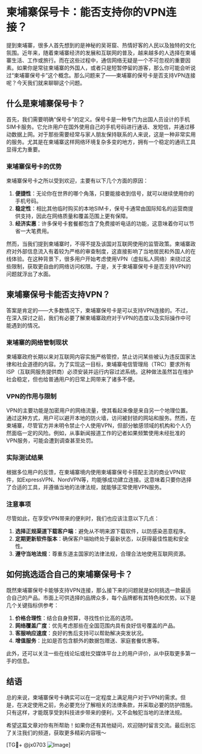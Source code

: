 # 柬埔寨保号卡：能否支持你的VPN连接？

提到柬埔寨，很多人首先想到的是神秘的吴哥窟、热情好客的人民以及独特的文化氛围。近年来，随着柬埔寨经济的发展和互联网的普及，越来越多的人选择在柬埔寨生活、工作或旅行。而在这些过程中，通信网络无疑是一个不可忽视的重要因素。如果你是常驻柬埔寨的外国人，或者只是短暂停留的游客，那么你可能会听说过“柬埔寨保号卡”这个概念。那么问题来了——柬埔寨的保号卡是否支持VPN连接呢？今天我们就来聊聊这个问题。

## 什么是柬埔寨保号卡？

首先，我们需要明确“保号卡”的定义。保号卡是一种专门为出国人员设计的手机SIM卡服务。它允许用户在国外使用自己的手机号码进行通话、发短信，并通过移动数据上网。对于那些需要经常与家人朋友保持联系的人来说，这是一种非常实用的服务。尤其是在柬埔寨这样网络环境复杂多变的地方，拥有一个稳定的通讯工具显得尤为重要。

### 柬埔寨保号卡的优势

柬埔寨保号卡之所以受到欢迎，主要有以下几个方面的原因：

1. **便捷性**：无论你在世界的哪个角落，只要能接收到信号，就可以继续使用你的手机号码。
2. **稳定性**：相比其他临时购买的本地SIM卡，保号卡通常由国际知名的运营商提供支持，因此在网络质量和覆盖范围上更有保障。
3. **经济实惠**：许多保号卡套餐都包含了免费接听电话的功能，这意味着你可以节省一大笔费用。

然而，当我们提到柬埔寨时，不得不提及该国对互联网使用的监管政策。柬埔寨政府对外部信息流入有着较为严格的审查制度，这直接影响了当地居民和外国人的在线体验。在这种背景下，很多用户开始考虑使用VPN（虚拟私人网络）来绕过这些限制，获取更自由的网络访问权限。于是，关于柬埔寨保号卡是否支持VPN的问题就浮出了水面。

## 柬埔寨保号卡能否支持VPN？

答案是肯定的——大多数情况下，柬埔寨保号卡是可以支持VPN连接的。不过，在深入探讨之前，我们有必要了解柬埔寨政府对于VPN的态度以及实际操作中可能遇到的情况。

### 柬埔寨的网络管制现状

柬埔寨政府长期以来对互联网内容实施严格管控，禁止访问某些被认为违反国家法律和社会道德的内容。为了实现这一目标，柬埔寨电信管理局（TRC）要求所有ISP（互联网服务提供商）必须安装并运行内容过滤系统。这种做法虽然旨在维护社会稳定，但也给普通用户的日常上网带来了诸多不便。

### VPN的作用与限制

VPN的主要功能是加密用户的网络流量，使其看起来像是来自另一个地理位置。通过这种方式，用户可以避开本地的防火墙，访问被封锁的网站和服务。然而，在柬埔寨，尽管官方并未明令禁止个人使用VPN，但部分敏感领域的机构和个人仍然面临一定的风险。例如，从事新闻报道工作的记者如果频繁使用未经批准的VPN服务，可能会遭到调查甚至处罚。

### 实际测试结果

根据多位用户的反馈，在柬埔寨境内使用柬埔寨保号卡搭配主流的商业VPN软件，如ExpressVPN、NordVPN等，均能够成功建立连接。这意味着只要你选择了合适的工具，并遵循当地的法律法规，就能够正常使用VPN服务。

### 注意事项

尽管如此，在享受VPN带来的便利时，我们也应该注意以下几点：

1. **选择正规渠道下载客户端**：避免从不明来源下载软件，以防感染恶意程序。
2. **定期更新软件版本**：确保客户端始终处于最新状态，以获得最佳性能和安全性。
3. **遵守当地法规**：尊重东道主国家的法律法规，合理合法地使用互联网资源。

## 如何挑选适合自己的柬埔寨保号卡？

既然柬埔寨保号卡能够支持VPN连接，那么接下来的问题就是如何挑选一款最适合自己的产品。市面上可供选择的品牌众多，每个品牌都有其特色和优势。以下是几个关键指标供参考：

1. **价格合理性**：结合自身预算，寻找性价比高的选项。
2. **网络覆盖广度**：优先考虑那些在全国范围内具有良好信号覆盖的产品。
3. **客服响应速度**：良好的售后支持可以帮助解决突发状况。
4. **增值服务**：比如是否包含额外的数据包赠送、家庭套餐优惠等。

此外，还可以关注一些在线论坛或社交媒体平台上的用户评价，从中获取更多第一手的信息。

## 结语

总的来说，柬埔寨保号卡确实可以在一定程度上满足用户对于VPN的需求。但是，在决定使用之前，务必要充分了解相关的法律条款，并采取必要的防护措施。只有这样，才能既享受到科技进步带来的便利，又不会触犯当地的法律法规。

希望这篇文章对你有所帮助！如果你还有其他疑问，欢迎随时留言交流。最后别忘了关注我们的频道，获取更多精彩内容哦～

[TG💪+ @jx0703 ![Image](https://github.com/user-attachments/assets/dbca1d08-cadb-493c-b0ec-ad6f7a83f270)]